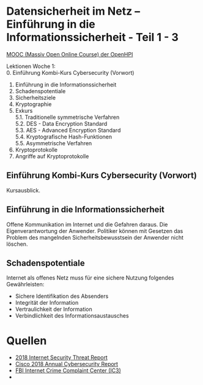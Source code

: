 # Datensicherheit im Netz – Einführung in die Informationssicherheit - Teil 1 - 3

[MOOC (Massiv Open Online Course) der OpenHPI](https://open.hpi.de/courses/informationssicherheit2019)  

Lektionen Woche 1:  
0. Einführung Kombi-Kurs Cybersecurity (Vorwort)
1. Einführung in die Informationssicherheit
2. Schadenspotentiale
3. Sicherheitsziele
4. Kryptographie
5. Exkurs  
    5.1. Traditionelle symmetrische Verfahren  
    5.2. DES - Data Encryption Standard  
    5.3. AES - Advanced Encryption Standard  
    5.4. Kryptografische Hash-Funktionen  
    5.5. Asymmetrische Verfahren  
6. Kryptoprotokolle
7. Angriffe auf Kryptoprotokolle

## Einführung Kombi-Kurs Cybersecurity (Vorwort)

Kursausblick. 

## Einführung in die Informationssicherheit

Offene Kommunikation im Internet und die Gefahren daraus. Die Eigenverantwortung der Anwender. Politiker können mit Gesetzen das Problem des mangelnden Sicherheitsbewusstsein der Anwender nicht löschen.

## Schadenspotentiale

Internet als offenes Netz muss für eine sichere Nutzung folgendes Gewährleisten:
- Sichere Identifikation des Absenders
- Integrität der Information
- Vertraulichkeit der Information
- Verbindlichkeit des Informationsaustausches

# Quellen

* [2018 Internet Security Threat Report](https://www.symantec.com/security-center/threat-report)
* [Cisco 2018 Annual Cybersecurity Report](https://www.cisco.com/c/m/en_au/products/security/offers/annual-cybersecurity-report-2018.html)
* [FBI Internet Crime Complaint Center (IC3)](https://www.fbi.gov/news/pressrel/press-releases/fbi-releases-the-ic3-2017-internet-crime-report-and-calls-for-increased-public-awareness)
* 
